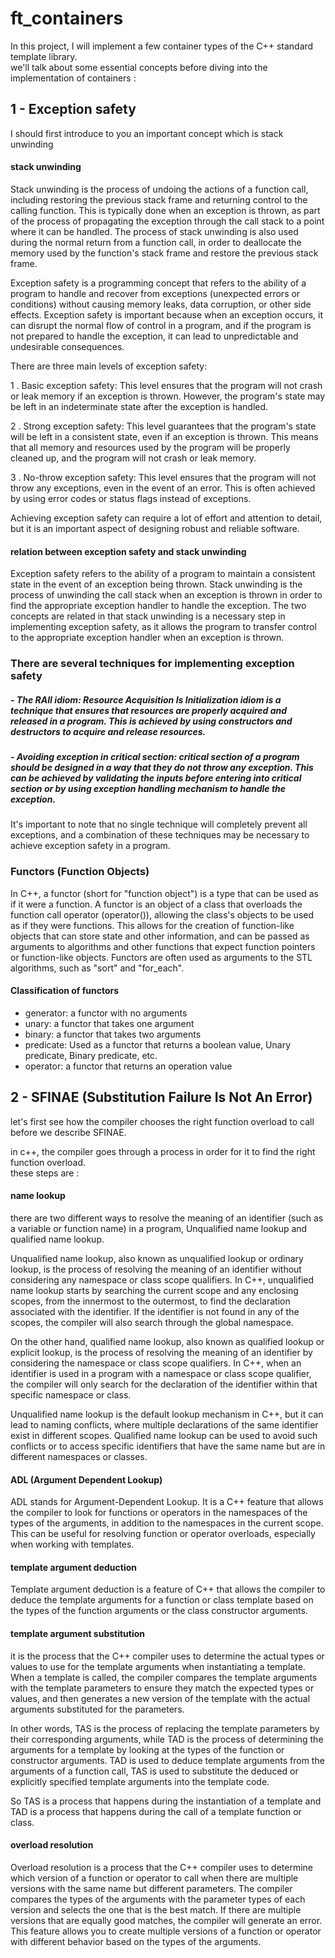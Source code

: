 # ft_containers
In this project, I will implement a few container types of the C++ standard template library.</br>
we'll talk about some essential concepts before diving into the implementation of containers :

## 1 - Exception safety


I should first introduce to you an important concept which is stack unwinding </br>

#### stack unwinding
Stack unwinding is the process of undoing the actions of a function call, including restoring the previous stack frame and returning control to the calling function. This is typically done when an exception is thrown, as part of the process of propagating the exception through the call stack to a point where it can be handled. The process of stack unwinding is also used during the normal return from a function call, in order to deallocate the memory used by the function's stack frame and restore the previous stack frame.

Exception safety is a programming concept that refers to the ability of a program to handle and recover from exceptions (unexpected errors or conditions) without causing memory leaks, data corruption, or other side effects. Exception safety is important because when an exception occurs, it can disrupt the normal flow of control in a program, and if the program is not prepared to handle the exception, it can lead to unpredictable and undesirable consequences.

There are three main levels of exception safety:

1 . Basic exception safety: This level ensures that the program will not crash or leak memory if an exception is thrown. However, the program's state may be left in an indeterminate state after the exception is handled.

2 . Strong exception safety: This level guarantees that the program's state will be left in a consistent state, even if an exception is thrown. This means that all memory and resources used by the program will be properly cleaned up, and the program will not crash or leak memory.

3 . No-throw exception safety: This level ensures that the program will not throw any exceptions, even in the event of an error. This is often achieved by using error codes or status flags instead of exceptions.

Achieving exception safety can require a lot of effort and attention to detail, but it is an important aspect of designing robust and reliable software.

#### relation between exception safety and stack unwinding 

Exception safety refers to the ability of a program to maintain a consistent state in the event of an exception being thrown. Stack unwinding is the process of unwinding the call stack when an exception is thrown in order to find the appropriate exception handler to handle the exception. The two concepts are related in that stack unwinding is a necessary step in implementing exception safety, as it allows the program to transfer control to the appropriate exception handler when an exception is thrown.

### There are several techniques for implementing exception safety

##### - The RAII idiom: Resource Acquisition Is Initialization idiom is a technique that ensures that resources are properly acquired and released in a program. This is achieved by using constructors and destructors to acquire and release resources.

##### - Avoiding exception in critical section: critical section of a program should be designed in a way that they do not throw any exception. This can be achieved by validating the inputs before entering into critical section or by using exception handling mechanism to handle the exception.

It's important to note that no single technique will completely prevent all exceptions, and a combination of these techniques may be necessary to achieve exception safety in a program.

### Functors  (Function Objects)

In C++, a functor (short for "function object") is a type that can be used as if it were a function. A functor is an object of a class that overloads the function call operator (operator()), allowing the class's objects to be used as if they were functions. This allows for the creation of function-like objects that can store state and other information, and can be passed as arguments to algorithms and other functions that expect function pointers or function-like objects. Functors are often used as arguments to the STL algorithms, such as "sort" and "for_each".

#### Classification of functors

* generator: a functor with no arguments
* unary: a functor that takes one argument
* binary: a functor that takes two arguments
* predicate: Used as a functor that returns a boolean value, Unary predicate, Binary predicate, etc.
* operator: a functor that returns an operation value

## 2 - SFINAE (Substitution Failure Is Not An Error)

 let's first see how the compiler chooses the right function overload to call before we describe SFINAE.</br>
   
 in c++, the compiler goes through a process in order for it to find the right function overload.</br>
 these steps are :
#### name lookup
there are two different ways to resolve the meaning of an identifier (such as a variable or function name) in a program, Unqualified name lookup and qualified name lookup. </br>

Unqualified name lookup, also known as unqualified lookup or ordinary lookup, is the process of resolving the meaning of an identifier without considering any namespace or class scope qualifiers. In C++, unqualified name lookup starts by searching the current scope and any enclosing scopes, from the innermost to the outermost, to find the declaration associated with the identifier. If the identifier is not found in any of the scopes, the compiler will also search through the global namespace.

On the other hand, qualified name lookup, also known as qualified lookup or explicit lookup, is the process of resolving the meaning of an identifier by considering the namespace or class scope qualifiers. In C++, when an identifier is used in a program with a namespace or class scope qualifier, the compiler will only search for the declaration of the identifier within that specific namespace or class.

Unqualified name lookup is the default lookup mechanism in C++, but it can lead to naming conflicts, where multiple declarations of the same identifier exist in different scopes. Qualified name lookup can be used to avoid such conflicts or to access specific identifiers that have the same name but are in different namespaces or classes.

#### ADL (Argument Dependent Lookup)
ADL stands for Argument-Dependent Lookup. It is a C++ feature that allows the compiler to look for functions or operators in the namespaces of the types of the arguments, in addition to the namespaces in the current scope. This can be useful for resolving function or operator overloads, especially when working with templates.</br>

#### template argument deduction
Template argument deduction is a feature of C++ that allows the compiler to deduce the template arguments for a function or class template based on the types of the function arguments or the class constructor arguments.</br>

#### template argument substitution
it is the process that the C++ compiler uses to determine the actual types or values to use for the template arguments when instantiating a template. When a template is called, the compiler compares the template arguments with the template parameters to ensure they match the expected types or values, and then generates a new version of the template with the actual arguments substituted for the parameters.</br>

In other words, TAS is the process of replacing the template parameters by their corresponding arguments, while TAD is the process of determining the arguments for a template by looking at the types of the function or constructor arguments. TAD is used to deduce template arguments from the arguments of a function call, TAS is used to substitute the deduced or explicitly specified template arguments into the template code.</br>

So TAS is a process that happens during the instantiation of a template and TAD is a process that happens during the call of a template function or class.

#### overload resolution
Overload resolution is a process that the C++ compiler uses to determine which version of a function or operator to call when there are multiple versions with the same name but different parameters. The compiler compares the types of the arguments with the parameter types of each version and selects the one that is the best match. If there are multiple versions that are equally good matches, the compiler will generate an error. This feature allows you to create multiple versions of a function or operator with different behavior based on the types of the arguments.

